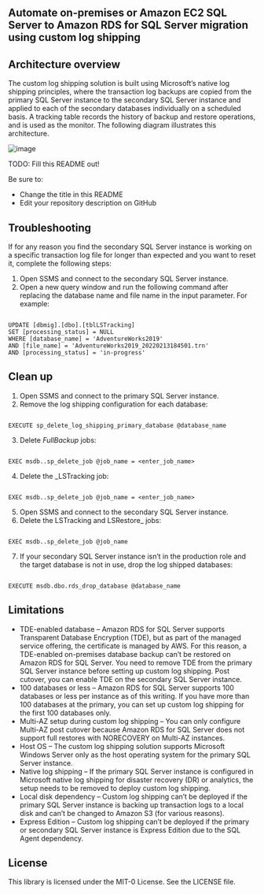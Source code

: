 ## Automate on-premises or Amazon EC2 SQL Server to Amazon RDS for SQL Server migration using custom log shipping

## Architecture overview
The custom log shipping solution is built using Microsoft’s native log shipping principles, where the transaction log backups are copied from the primary SQL Server instance to the secondary SQL Server instance and applied to each of the secondary databases individually on a scheduled basis. A tracking table records the history of backup and restore operations, and is used as the monitor. The following diagram illustrates this architecture.

![image](https://user-images.githubusercontent.com/96596850/160265303-45180db9-474b-4ef9-b628-1051c52c8154.png)



TODO: Fill this README out!

Be sure to:

* Change the title in this README
* Edit your repository description on GitHub

## Troubleshooting

If for any reason you find the secondary SQL Server instance is working on a specific transaction log file for longer than expected and you want to reset it, complete the following steps:

1.	Open SSMS and connect to the secondary SQL Server instance.
2.	Open a new query window and run the following command after replacing the database name and file name in the input parameter. For example:

```TSQL

UPDATE [dbmig].[dbo].[tblLSTracking]
SET	[processing_status] = NULL	
WHERE [database_name] = 'AdventureWorks2019'
AND [file_name] = 'AdventureWorks2019_20220213184501.trn'
AND [processing_status] = 'in-progress'

```


## Clean up

1.	Open SSMS and connect to the primary SQL Server instance.
2.	Remove the log shipping configuration for each database:

```TSQL

EXECUTE sp_delete_log_shipping_primary_database @database_name

```

3.	Delete _FullBackup_ jobs:

```TSQL

EXEC msdb..sp_delete_job @job_name = <enter_job_name>

```

4.	Delete the _LSTracking job:

```TSQL

EXEC msdb..sp_delete_job @job_name = <enter_job_name>

```

5.	Open SSMS and connect to the secondary SQL Server instance.
6.	Delete the LSTracking and LSRestore_ jobs:

```TSQL

EXEC msdb..sp_delete_job @job_name

```

7.	If your secondary SQL Server instance isn’t in the production role and the target database is not in use, drop the log shipped databases:

```TSQL

EXECUTE msdb.dbo.rds_drop_database @database_name

```

## Limitations

*	TDE-enabled database – Amazon RDS for SQL Server supports Transparent Database Encryption (TDE), but as part of the managed service offering, the certificate is managed by AWS. For this reason, a TDE-enabled on-premises database backup can’t be restored on Amazon RDS for SQL Server. You need to remove TDE from the primary SQL Server instance before setting up custom log shipping. Post cutover, you can enable TDE on the secondary SQL Server instance.
*	100 databases or less – Amazon RDS for SQL Server supports 100 databases or less per instance as of this writing. If you have more than 100 databases at the primary, you can set up custom log shipping for the first 100 databases only.
*	Multi-AZ setup during custom log shipping – You can only configure Multi-AZ post cutover because Amazon RDS for SQL Server does not support full restores with NORECOVERY on Multi-AZ instances.
*	Host OS – The custom log shipping solution supports Microsoft Windows Server only as the host operating system for the primary SQL Server instance.
*	Native log shipping – If the primary SQL Server instance is configured in Microsoft native log shipping for disaster recovery (DR) or analytics, the setup needs to be removed to deploy custom log shipping.
*	Local disk dependency – Custom log shipping can’t be deployed if the primary SQL Server instance is backing up transaction logs to a local disk and can’t be changed to Amazon S3 (for various reasons).
*	Express Edition – Custom log shipping can’t be deployed if the primary or secondary SQL Server instance is Express Edition due to the SQL Agent dependency.


## License

This library is licensed under the MIT-0 License. See the LICENSE file.

